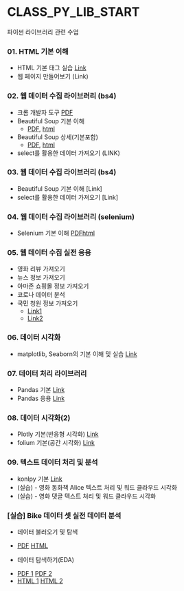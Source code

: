 # CLASS_PY_LIB_START
 파이썬 라이브러리 관련 수업

### 01. HTML 기본 이해
 - HTML 기본 태그 실습 [Link](./PYLIB_01_01_html)
 - 웹 페이지 만들어보기 (Link)
 
### 02. 웹 데이터 수집 라이브러리 (bs4)
 - 크롬 개발자 도구 [PDF](./PYLIB_01_02_크롬개발자도구/PYLIB_01_01_BS4_크롬개발자도구.pdf)
 - Beautiful Soup 기본 이해 
    - [PDF](./PYLIB_01_02B_BS4/Unit01_01_BS4_Basic.pdf), [html](https://ldjwj.github.io/CLASS_PY_LIB_START/PYLIB_01_02B_BS4/Unit01_01_BS4_Basic.html) 
 - Beautiful Soup 상세(기본포함)
    - [PDF](./PYLIB_01_02B_BS4/Unit01_02_BS4_all_v12_2204.pdf), [html](https://ldjwj.github.io/CLASS_PY_LIB_START/PYLIB_01_02B_BS4/Unit01_02_BS4_all_v12_2204.html) 
 - select를 활용한 데이터 가져오기 (LINK)

### 03. 웹 데이터 수집 라이브러리 (bs4)
 - Beautiful Soup 기본 이해 [Link]
 - select를 활용한 데이터 가져오기 [Link]
 
### 04. 웹 데이터 수집 라이브러리 (selenium)
 - Selenium 기본 이해 [PDF](./CL03_01_selenium_basic_2204.pdf)[html](https://ldjwj.github.io/CLASS_PY_LIB_START/CL03_01_selenium_basic_2204.html) 
 
### 05. 웹 데이터 수집 실전 응용
 - 영화 리뷰 가져오기
 - 뉴스 정보 가져오기
 - 아마존 쇼핑몰 정보 가져오기 
 - 코로나 데이터 분석
 - 국민 청원 정보 가져오기 
   - [Link1](https://ldjwj.github.io/CLASS_PY_LIB_START/PYLIB_02_15_A_국민청원(mac).html) 
   - [Link2](https://ldjwj.github.io/CLASS_PY_LIB_START/PYLIB_02_15_B_국민청원(mac).html)
 
### 06. 데이터 시각화
 - matplotlib, Seaborn의 기본 이해 및 실습 [Link]()

### 07. 데이터 처리 라이브러리
 - Pandas 기본 [Link]()
 - Pandas 응용 [Link]()
 
### 08. 데이터 시각화(2)
 - Plotly 기본(반응형 시각화) [Link]()
 - folium 기본(공간 시각화) [Link]()
 
### 09. 텍스트 데이터 처리 및 분석
 - konlpy 기본 [Link](https://ldjwj.github.io/CLASS_PY_LIB_START/PYLIB_03_01_konlpy_2204_v11.html)
 - (실습) - 영화 동화책 Alice 텍스트 처리 및 워드 클라우드 시각화
 - (실습) - 영화 댓글 텍스트 처리 및 워드 클라우드 시각화
 
### [실습] Bike 데이터 셋 실전 데이터 분석
- 데이터 불러오기 및 탐색 
 * [PDF](https://ldjwj.github.io/CLASS_PY_LIB_START/Data_01_01_Bike_EDA_2204.pdf) [HTML](https://ldjwj.github.io/CLASS_PY_LIB_START/Data_01_01_Bike_EDA_2204.html)
 
- 데이터 탐색하기(EDA) 
 * [PDF 1](https://ldjwj.github.io/CLASS_PY_LIB_START/Data_01_02_Bike_EDA_2204.pdf) [PDF 2](https://ldjwj.github.io/CLASS_PY_LIB_START/Data_01_03_Bike_EDA_2204.pdf)
 * [HTML 1](https://ldjwj.github.io/CLASS_PY_LIB_START/Data_01_02_Bike_EDA_2204.html) [HTML 2](https://ldjwj.github.io/CLASS_PY_LIB_START/Data_01_03_Bike_EDA_2204.html)
 

 

